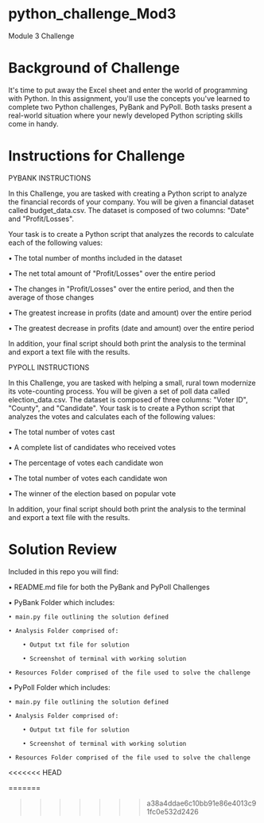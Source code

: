 # python_challenge_Mod3
Module 3 Challenge

# Background of Challenge
It's time to put away the Excel sheet and enter the world of programming with Python. In this assignment, you'll use the concepts you've learned to complete two Python challenges, PyBank and PyPoll. Both tasks present a real-world situation where your newly developed Python scripting skills come in handy.

# Instructions for Challenge

PYBANK INSTRUCTIONS

In this Challenge, you are tasked with creating a Python script to analyze the financial records of your company. You will be given a financial dataset called budget_data.csv. The dataset is composed of two columns: "Date" and "Profit/Losses".

Your task is to create a Python script that analyzes the records to calculate each of the following values:

• The total number of months included in the dataset

• The net total amount of "Profit/Losses" over the entire period

• The changes in "Profit/Losses" over the entire period, and then the average of those changes

• The greatest increase in profits (date and amount) over the entire period

• The greatest decrease in profits (date and amount) over the entire period

In addition, your final script should both print the analysis to the terminal and export a text file with the results.

PYPOLL INSTRUCTIONS

In this Challenge, you are tasked with helping a small, rural town modernize its vote-counting process.
You will be given a set of poll data called election_data.csv. The dataset is composed of three columns: "Voter ID", "County", and "Candidate". Your task is to create a Python script that analyzes the votes and calculates each of the following values:

• The total number of votes cast

• A complete list of candidates who received votes

• The percentage of votes each candidate won

• The total number of votes each candidate won

• The winner of the election based on popular vote

In addition, your final script should both print the analysis to the terminal and export a text file with the results.

# Solution Review
Included in this repo you will find:

• README.md file for both the PyBank and PyPoll Challenges

• PyBank Folder which includes:

    • main.py file outlining the solution defined

    • Analysis Folder comprised of:

        • Output txt file for solution

        • Screenshot of terminal with working solution

    • Resources Folder comprised of the file used to solve the challenge


• PyPoll Folder which includes:

    • main.py file outlining the solution defined

    • Analysis Folder comprised of:

        • Output txt file for solution

        • Screenshot of terminal with working solution

    • Resources Folder comprised of the file used to solve the challenge
<<<<<<< HEAD
    
=======
    
>>>>>>> a38a4ddae6c10bb91e86e4013c91fc0e532d2426
